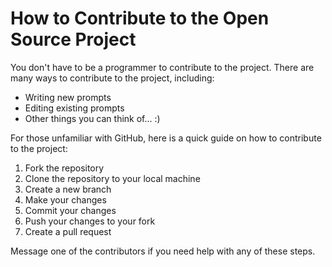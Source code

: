 # How to Contribute to the Open Source Project

You don't have to be a programmer to contribute to the project. There are many ways to contribute to the project, including:

- Writing new prompts
- Editing existing prompts
- Other things you can think of... :)

For those unfamiliar with GitHub, here is a quick guide on how to contribute to the project:

1. Fork the repository
2. Clone the repository to your local machine
3. Create a new branch
4. Make your changes
5. Commit your changes
6. Push your changes to your fork
7. Create a pull request

Message one of the contributors if you need help with any of these steps.